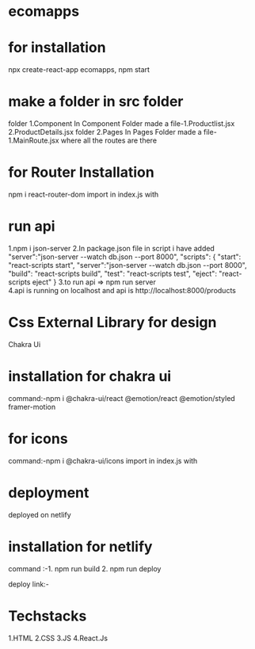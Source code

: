 # ecomapps
# for installation 
npx create-react-app ecomapps, npm start

# make a folder in src folder 
folder 1.Component 
In Component Folder made a file-1.Productlist.jsx
                                2.ProductDetails.jsx
folder 2.Pages
In Pages Folder made a file-1.MainRoute.jsx where all the routes are there

# for Router Installation
npm i react-router-dom
import in index.js with <BrowserRouter></BrowserRouter>



# run api 
1.npm i json-server
2.In package.json file in script i have added "server":"json-server --watch db.json --port 8000",
"scripts": {
    "start": "react-scripts start",
    "server":"json-server --watch db.json --port 8000",
    "build": "react-scripts build",
    "test": "react-scripts test",
    "eject": "react-scripts eject"
  }
3.to run api => npm run server  
4.api is running on localhost and api is http://localhost:8000/products

# Css External Library for design 
Chakra Ui
# installation for chakra ui
command:-npm i @chakra-ui/react @emotion/react @emotion/styled framer-motion
# for icons 
command:-npm i @chakra-ui/icons
import in index.js with <ChakraProvider></ChakraProvider>

# deployment 
deployed on netlify
# installation for netlify
command :-1. npm run build 
          2. npm run deploy 

deploy link:-


# Techstacks

1.HTML
2.CSS
3.JS
4.React.Js


